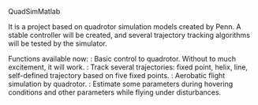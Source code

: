QuadSimMatlab

It is a project based on quadrotor simulation models created by Penn. 
A stable controller will be created, and several trajectory tracking algorithms will be tested by the simulator. 

Functions available now:
:   Basic control to quadrotor. Without to much excitement, it will work. 
:   Track several trajectories: fixed point, helix, line, self-defined trajectory based on five fixed points. 
:   Aerobatic flight simulation by quadrotor.
:   Estimate some parameters during hovering conditions and other parameters while flying under disturbances.
